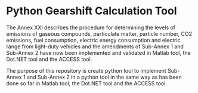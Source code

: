 # Python Gearshift Calculation Tool

The Annex XXI describes the procedure for determining the levels of emissions of gaseous compounds, particulate matter, particle number, CO2 emissions, fuel consumption, electric energy consumption and electric range from light-duty vehicles and the amendments of Sub-Annex 1 and Sub-Annex 2 have now been implemented and validated in Matlab tool, the Dot.NET tool and the ACCESS tool.

The purpose of this repository is create python tool to implement Sub-Annex 1 and Sub-Annex 2 in a python tool in the same way as has been done so far in Matlab tool, the Dot.NET tool and the ACCESS tool.

